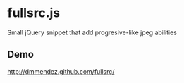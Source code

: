 fullsrc.js
=====================

Small jQuery snippet that add progresive-like jpeg abilities

## Demo

http://dmmendez.github.com/fullsrc/
